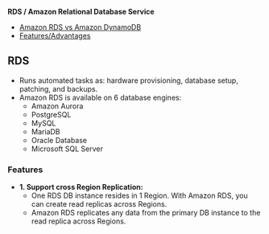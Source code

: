 **RDS / Amazon Relational Database Service**
- [Amazon RDS vs Amazon DynamoDB](/System-Design/Concepts/Databases/NOSQL/AWS_DynamoDB/README.md#vs)
- [Features/Advantages](#f)

## RDS 
- Runs automated tasks as: hardware provisioning, database setup, patching, and backups.
- Amazon RDS is available on 6 database engines:
  - Amazon Aurora
  - PostgreSQL
  - MySQL
  - MariaDB
  - Oracle Database
  - Microsoft SQL Server

<a name=f></a>
### Features
- **1. Support cross Region Replication:**
  - One RDS DB instance resides in 1 Region. With Amazon RDS, you can create read replicas across Regions.
  - Amazon RDS replicates any data from the primary DB instance to the read replica across Regions.

